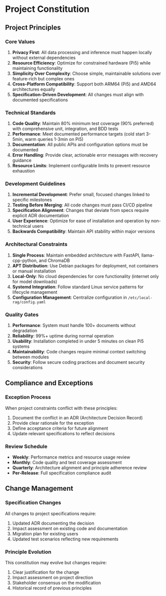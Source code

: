 # Project Constitution

## Project Principles

### Core Values

1. **Privacy First**: All data processing and inference must happen locally without external dependencies
2. **Resource Efficiency**: Optimize for constrained hardware (Pi5) while maintaining functionality
3. **Simplicity Over Complexity**: Choose simple, maintainable solutions over feature-rich but complex ones
4. **Cross-Platform Compatibility**: Support both ARM64 (Pi5) and AMD64 architectures equally
5. **Specification-Driven Development**: All changes must align with documented specifications

### Technical Standards

1. **Code Quality**: Maintain 80% minimum test coverage (90% preferred) with comprehensive unit, integration, and BDD tests
2. **Performance**: Meet documented performance targets (cold start 3-5min, warm queries 1-3min on Pi5)
3. **Documentation**: All public APIs and configuration options must be documented
4. **Error Handling**: Provide clear, actionable error messages with recovery guidance
5. **Resource Limits**: Implement configurable limits to prevent resource exhaustion

### Development Guidelines

1. **Incremental Development**: Prefer small, focused changes linked to specific milestones
2. **Testing Before Merging**: All code changes must pass CI/CD pipeline
3. **Specification Alignment**: Changes that deviate from specs require explicit ADR documentation
4. **User Experience**: Optimize for ease of installation and operation by non-technical users
5. **Backwards Compatibility**: Maintain API stability within major versions

### Architectural Constraints

1. **Single Process**: Maintain embedded architecture with FastAPI, llama-cpp-python, and ChromaDB
2. **APT Distribution**: Use Debian packages for deployment, not containers or manual installation
3. **Local-Only**: No cloud dependencies for core functionality (internet only for model downloads)
4. **Systemd Integration**: Follow standard Linux service patterns for lifecycle management
5. **Configuration Management**: Centralize configuration in `/etc/local-rag/config.yaml`

### Quality Gates

1. **Performance**: System must handle 100+ documents without degradation
2. **Reliability**: 99%+ uptime during normal operation
3. **Usability**: Installation completed in under 5 minutes on clean Pi5 systems
4. **Maintainability**: Code changes require minimal context switching between modules
5. **Security**: Follow secure coding practices and document security considerations

## Compliance and Exceptions

### Exception Process

When project constraints conflict with these principles:

1. Document the conflict in an ADR (Architecture Decision Record)
2. Provide clear rationale for the exception
3. Define acceptance criteria for future alignment
4. Update relevant specifications to reflect decisions

### Review Schedule

- **Weekly**: Performance metrics and resource usage review
- **Monthly**: Code quality and test coverage assessment
- **Quarterly**: Architecture alignment and principle adherence review
- **Per-Release**: Full specification compliance audit

## Change Management

### Specification Changes

All changes to project specifications require:

1. Updated ADR documenting the decision
2. Impact assessment on existing code and documentation
3. Migration plan for existing users
4. Updated test scenarios reflecting new requirements

### Principle Evolution

This constitution may evolve but changes require:

1. Clear justification for the change
2. Impact assessment on project direction
3. Stakeholder consensus on the modification
4. Historical record of previous principles
